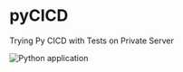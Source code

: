 # pyCICD
Trying Py CICD with Tests on Private Server

![Python application](https://github.com/dishantrathi/pyCICD/workflows/Python%20application/badge.svg)

